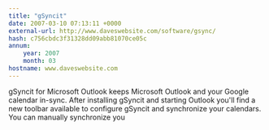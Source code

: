 ```yaml
---
title: "gSyncit"
date: 2007-03-10 07:13:11 +0000
external-url: http://www.daveswebsite.com/software/gsync/
hash: c756cbdc3f31328dd09abb81070ce05c
annum:
    year: 2007
    month: 03
hostname: www.daveswebsite.com
---
```


gSyncit for Microsoft Outlook keeps Microsoft Outlook and your Google calendar in-sync. After installing gSyncit and starting Outlook you'll find a new toolbar available to configure gSyncit and synchronize your calendars. You can manually synchronize you
